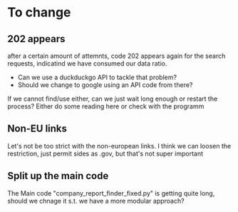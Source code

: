 # To change

## 202 appears
after a certain amount of attemnts, code 202 appears again for the search requests, indicatind we have consumed our data ratio.

*  Can we use a duckduckgo API to tackle that problem?
*  Should we change to google using an API code from there?

If we cannot find/use either, can we just wait long enough or restart the process? Either do some reading here or check with the programm

## Non-EU links

Let's not be too strict with the non-european links. I think we can loosen the restriction, just permit sides as .gov, but that's not super important

## Split up the main code

The Main code "company_report_finder_fixed.py" is getting quite long, should we chnage it s.t. we have a more modular approach?